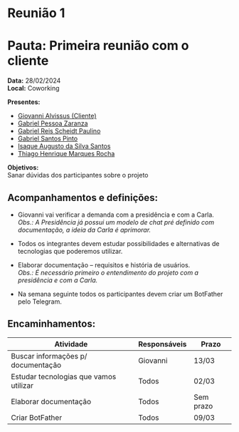 # Reunião 1

# Pauta: Primeira reunião com o cliente

**Data:** 28/02/2024  
**Local:** Coworking  

**Presentes:**  
- [Giovanni Alvissus (Cliente)](https://github.com/giovanni1106)<br>
- [Gabriel Pessoa Zaranza](https://github.com/GZaranza)<br>
- [Gabriel Reis Scheidt Paulino](https://github.com/Gxaite)<br>
- [Gabriel Santos Pinto](https://github.com/GabrielSPinto)<br>
- [Isaque Augusto da Silva Santos](https://github.com/seraphritt)<br>
- [Thiago Henrique Marques Rocha](https://github.com/ThiagoMarquesAeroespacial)<br>

**Objetivos:**  
Sanar dúvidas dos participantes sobre o projeto  

## Acompanhamentos e definições:  

- Giovanni vai verificar a demanda com a presidência e com a Carla.  
  *Obs.: A Presidência já possui um modelo de chat pré definido com documentação, a ideia da Carla é aprimorar.*

- Todos os integrantes devem estudar possibilidades e alternativas de tecnologias que poderemos utilizar.

- Elaborar documentação – requisitos e história de usuários.  
  *Obs.: É necessário primeiro o entendimento do projeto com a presidência e com a Carla.*

- Na semana seguinte todos os participantes devem criar um BotFather pelo Telegram.

## Encaminhamentos:

| Atividade                            | Responsáveis | Prazo   |
|--------------------------------------|--------------|---------|
| Buscar informações p/ documentação   | Giovanni     | 13/03   |
| Estudar tecnologias que vamos utilizar | Todos      | 02/03   |
| Elaborar documentação                | Todos        | Sem prazo |
| Criar BotFather                      | Todos        | 09/03   |